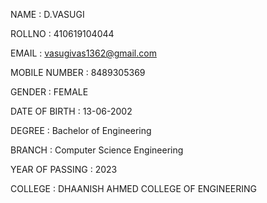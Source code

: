 NAME : D.VASUGI 

ROLLNO : 410619104044     

EMAIL : vasugivas1362@gmail.com  

MOBILE NUMBER : 8489305369   

GENDER : FEMALE 

DATE OF BIRTH : 13-06-2002 

DEGREE : Bachelor of Engineering 

BRANCH : Computer Science Engineering     

YEAR OF PASSING : 2023   

COLLEGE : DHAANISH AHMED COLLEGE OF ENGINEERING      



